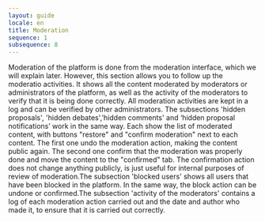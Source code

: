```yaml
---
layout: guide
locale: en
title: Moderation
sequence: 1
subsequence: 8
---
```


Moderation of the platform is done from the moderation interface, which we will explain later. However, this section allows you to follow up the moderatio activities. It shows all the content moderated by moderators or administrators of the platform, as well as the activity of the moderators to verify that it is being done correctly. All moderation activities are kept in a log and can be verified by other administrators. The subsections 'hidden proposals', 'hidden debates','hidden comments' and ‘hidden proposal notifications’ work in the same way. Each show the list of moderated content, with buttons "restore" and "confirm moderation" next to each content. The first one undo the moderation action, making the content public again. The second one confirm that the moderation was properly done and move the content to the "confirmed" tab. The confirmation action does not change anything publicly, is just useful for internal purposes of review of moderation.The subsection 'blocked users' shows all users that have been blocked in the platform. In the same way, the block action can be undone or confirmed.The subsection 'activity of the moderators' contains a log of each moderation action carried out and the date and author who made it, to ensure that it is carried out correctly.